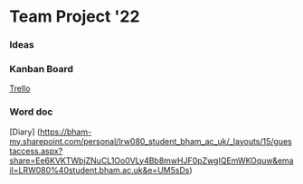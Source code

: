 # Team Project '22

### Ideas

### Kanban Board
[Trello](https://trello.com/invite/b/ybe47q1J/e71c88ad0799eae8101eff295a06b7a2/team-project-kanban)

### Word doc
[Diary] (https://bham-my.sharepoint.com/personal/lrw080_student_bham_ac_uk/_layouts/15/guestaccess.aspx?share=Ee6KVKTWbjZNuCL1Oo0VLy4Bb8mwHJF0pZwgIQEmWKOquw&email=LRW080%40student.bham.ac.uk&e=UM5sDs)
